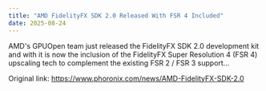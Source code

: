 ```yaml
---
title: "AMD FidelityFX SDK 2.0 Released With FSR 4 Included"
date: 2025-08-24
---
```


AMD's GPUOpen team just released the FidelityFX SDK 2.0 development kit and with it is now the inclusion of the FidelityFX Super Resolution 4 (FSR 4) upscaling tech to complement the existing FSR 2 / FSR 3 support...

Original link: https://www.phoronix.com/news/AMD-FidelityFX-SDK-2.0